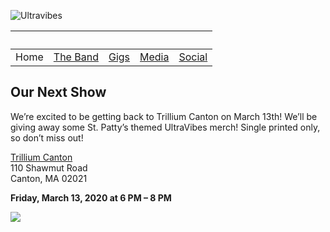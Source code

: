 ![Ultravibes](https://scontent.fbos1-1.fna.fbcdn.net/v/t1.0-9/55492985_332890087357228_108962916572594176_o.jpg?_nc_cat=100&_nc_sid=6e5ad9&_nc_ohc=apxkqkfxRhYAX9g1FpF&_nc_ht=scontent.fbos1-1.fna&oh=54b5f0af0fe6447625510dfca9c4efb6&oe=5EC0F420)

| &nbsp; | &nbsp;             | &nbsp;         | &nbsp;            | &nbsp;                                             |
| ------ | ------------------ | -------------- | ----------------- | -------------------------------------------------- |
| Home   | [The Band](./band) | [Gigs](./gigs) | [Media](./photos) | [Social](https://www.facebook.com/UltraVibesBand/) |

## Our Next Show

We’re excited to be getting back to Trillium Canton on March 13th!
We’ll be giving away some St. Patty’s themed UltraVibes merch! Single printed only, so don’t miss out!

[Trillium Canton](https://www.facebook.com/trilliumcanton/?eid=ARB7RKO9jCQAswHXYmBZ6KCTFvq918RM-kWY8XFylvQMC9BwtceYc9JGVIZ8UJVDqlmV-xBNrLkXjOQR_)
<br>110 Shawmut Road
<br>Canton, MA 02021

**Friday, March 13, 2020 at 6 PM – 8 PM**

![](https://scontent.fewr1-6.fna.fbcdn.net/v/t1.0-9/84124099_510766759569559_6461963285368406016_n.jpg?_nc_cat=109&_nc_sid=a61e81&_nc_ohc=_KInQlTF9ocAX_Ao3VV&_nc_ht=scontent.fewr1-6.fna&oh=107a529088d5b0c20f8d114ef1886814&oe=5EC4AB57)
